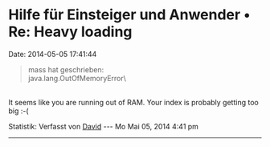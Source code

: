 Hilfe für Einsteiger und Anwender • Re: Heavy loading
=====================================================

Date: 2014-05-05 17:41:44

> <div>
>
> mass hat geschrieben:\
> java.lang.OutOfMemoryError\
>
> </div>

\
It seems like you are running out of RAM. Your index is probably getting
too big :-(

Statistik: Verfasst von
[David](http://forum.yacy-websuche.de/memberlist.php?mode=viewprofile&u=8887)
--- Mo Mai 05, 2014 4:41 pm

------------------------------------------------------------------------
